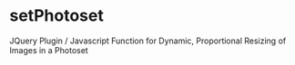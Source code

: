 # setPhotoset
JQuery Plugin / Javascript Function for Dynamic, Proportional Resizing of Images in a Photoset


